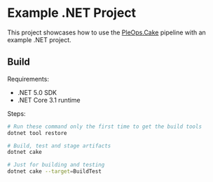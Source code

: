 # Example .NET Project

This project showcases how to use the
[PleOps.Cake](https://github.com/pleonex/PleOps.Cake) pipeline with an example
.NET project.

## Build

Requirements:

- .NET 5.0 SDK
- .NET Core 3.1 runtime

Steps:

```sh
# Run these command only the first time to get the build tools
dotnet tool restore

# Build, test and stage artifacts
dotnet cake

# Just for building and testing
dotnet cake --target=BuildTest
```
